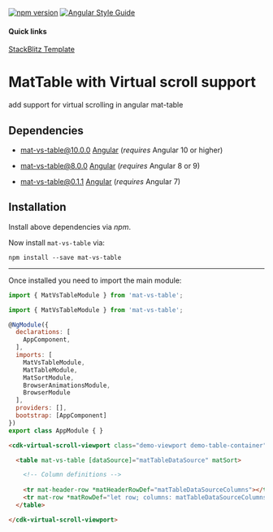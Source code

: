 [![npm version](https://badge.fury.io/js/mat-vs-table.svg)](https://badge.fury.io/js/mat-vs-table)
[![Angular Style Guide](https://mgechev.github.io/angular2-style-guide/images/badge.svg)](https://angular.io/styleguide)

#### Quick links
[StackBlitz Template](https://stackblitz.com/edit/mat-vs-table)

# MatTable with Virtual scroll support

add support for virtual scrolling in angular mat-table

## Dependencies
* mat-vs-table@10.0.0 [Angular](https://angular.io) (*requires* Angular 10 or higher)

* mat-vs-table@8.0.0 [Angular](https://angular.io) (*requires* Angular 8 or 9)

* mat-vs-table@0.1.1 [Angular](https://angular.io) (*requires* Angular 7)

## Installation
Install above dependencies via *npm*.

Now install `mat-vs-table` via:
```shell
npm install --save mat-vs-table
```

---

Once installed you need to import the main module:
```js
import { MatVsTableModule } from 'mat-vs-table';
```

```js
import { MatVsTableModule } from 'mat-vs-table';

@NgModule({
  declarations: [
    AppComponent,
  ],
  imports: [
    MatVsTableModule,
    MatTableModule,
    MatSortModule,
    BrowserAnimationsModule,
    BrowserModule
  ],
  providers: [],
  bootstrap: [AppComponent]
})
export class AppModule { }

```

```html
<cdk-virtual-scroll-viewport class="demo-viewport demo-table-container" itemSize="48">

  <table mat-vs-table [dataSource]="matTableDataSource" matSort>

    <!-- Column definitions -->
    
    <tr mat-header-row *matHeaderRowDef="matTableDataSourceColumns"></tr>
    <tr mat-row *matRowDef="let row; columns: matTableDataSourceColumns;"></tr>
  </table>

</cdk-virtual-scroll-viewport>
```
